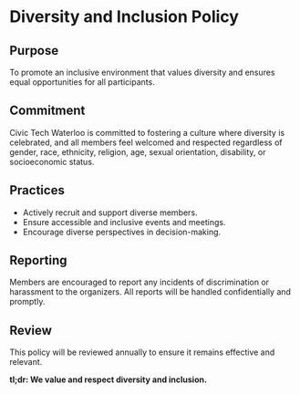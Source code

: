 # Diversity and Inclusion Policy

## Purpose
To promote an inclusive environment that values diversity and ensures equal opportunities for all participants.

## Commitment
Civic Tech Waterloo is committed to fostering a culture where diversity is celebrated, and all members feel welcomed and respected regardless of gender, race, ethnicity, religion, age, sexual orientation, disability, or socioeconomic status.

## Practices
- Actively recruit and support diverse members.
- Ensure accessible and inclusive events and meetings.
- Encourage diverse perspectives in decision-making.

## Reporting
Members are encouraged to report any incidents of discrimination or harassment to the organizers. All reports will be handled confidentially and promptly.

## Review
This policy will be reviewed annually to ensure it remains effective and relevant.

**tl;dr: We value and respect diversity and inclusion.**